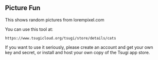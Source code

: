 
Picture Fun
-----------

This shows random pictures from lorempixel.com

You can use this tool at:

    https://www.tsugicloud.org/tsugi/store/details/cats
    
If you want to use it seriously, please create an account and get your own key and secret, or install
and host your own copy of the Tsugi app store.
